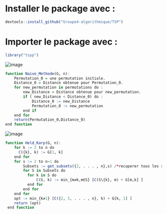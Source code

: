 # Installer le package avec : 
```R
devtools::install_github("Groupe4-algorithmique/TSP")
```
# Importer le package avec :
```R
library("tspp")
```


![image](https://drive.google.com/uc?export=view&id=1Gs2HnqyS3a49NCl7rAMmXHEOiqrIGBsI)
```R
function Naive_Methode(G, n):
    Permutation_0 = une permutation initiale.
    Distance_0 = Distance obtenue pour Permutation_0. 
    for new_permutation in permutations do :
        new_Distance = Distance obtenue pour new_permutation.
        if ( new_Distance < Distance_0) do :
            Distance_0 := new_Distance
            Permutation_0 := new_permutation
        end if
    end for
    return(Permutation_0,Distance_0)  
end function 
```

![image](https://drive.google.com/uc?export=view&id=1XmNh7Sz7Jf0X7x19JKtBGu_j6UVtAI5G)

```R
function Held_Karp(G, n):
    for k := 2 to n do 
      C({k}, k) := G[1, k] 
    end for 
    for s := 2 to n−1 do 
        Subsets := get_subsets({2, . . . , n},s) /*recuperer tous les sous-groupes de taille s du groupe {2,. .,n} */
        for S in Subsets do 
          for k in S do 
              C(S, k) := min_{m≠k,m∈S} [C(S\{k}, m) + G[m,k] ]
          end for 
        end for 
    end for 
    opt := min_{k≠1} [C({2, 3, . . . , n}, k) + G[k, 1] ] 
    return (opt) 
 end function 
```

